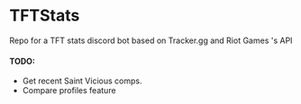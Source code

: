 # TFTStats
Repo for a TFT stats discord bot based on Tracker.gg and Riot Games 's API

#### TODO: 

- Get recent Saint Vicious comps.
- Compare profiles feature
